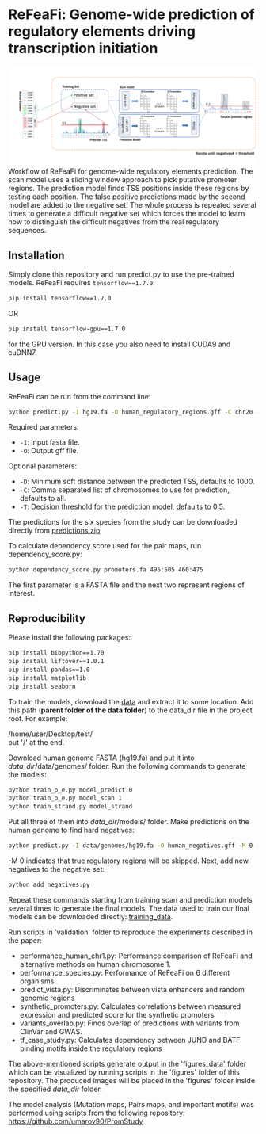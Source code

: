 # ReFeaFi: Genome-wide prediction of regulatory elements driving transcription initiation
![Framework](framework.png)
Workflow of ReFeaFi for genome-wide regulatory elements prediction. The scan model uses a sliding window approach to pick putative promoter regions. The prediction model finds TSS positions inside these regions by testing each position. The false positive predictions made by the second model are added to the negative set. The whole process is repeated several times to generate a difficult negative set which forces the model to learn how to distinguish the difficult negatives from the real regulatory sequences.

## Installation

Simply clone this repository and run predict.py to use the pre-trained models. 
ReFeaFi requires ```tensorflow==1.7.0```:
```sh
pip install tensorflow==1.7.0
```
OR
```sh
pip install tensorflow-gpu==1.7.0
```
for the GPU version. In this case you also need to install CUDA9 and cuDNN7. 
## Usage
ReFeaFi can be run from the command line:
```sh
python predict.py -I hg19.fa -O human_regulatory_regions.gff -C chr20 -T 0.8 -D 5000
```
Required parameters:
 - ```-I```: Input fasta file.
 - ```-O```: Output gff file.

Optional parameters:
 - ```-D```: Minimum soft distance between the predicted TSS, defaults to 1000.
 - ```-C```: Comma separated list of chromosomes to use for prediction, defaults to all.
 - ```-T```: Decision threshold for the prediction model, defaults to 0.5.
 
The predictions for the six species from the study can be downloaded directly from [predictions.zip](https://drive.google.com/file/d/1t3qF35SdimANuzRNstGpse3OoWhc1i_X/view?usp=sharing) 
 
To calculate dependency score used for the pair maps, run dependency_score.py:
```sh
python dependency_score.py promoters.fa 495:505 460:475 
```
The first parameter is a FASTA file and the next two represent regions of interest. 

## Reproducibility
Please install the following packages:
```sh
pip install biopython==1.70
pip install liftover==1.0.1
pip install pandas==1.0
pip install matplotlib
pip install seaborn
```
To train the models, download the [data](https://drive.google.com/file/d/1rZpXoBhoWdlofIZBXZojw8oZaVkayBMo/view?usp=sharing) and extract it to some location. Add this path (**parent folder of the data folder**) to the data_dir file in the project root. 
For example:

/home/user/Desktop/test/   
put '/' at the end. 

Download human genome FASTA (hg19.fa) and put it into *data_dir*/data/genomes/ folder. Run the following commands to generate the models:
```sh
python train_p_e.py model_predict 0
python train_p_e.py model_scan 1
python train_strand.py model_strand
```
Put all three of them into *data_dir*/models/ folder. Make predictions on the human genome to find hard negatives:
```sh
python predict.py -I data/genomes/hg19.fa -O human_negatives.gff -M 0 -T 0.5
```
-M 0 indicates that true regulatory regions will be skipped. 
Next, add new negatives to the negative set:
```sh
python add_negatives.py
```
Repeat these commands starting from training scan and prediction models several times to generate the final models. The data used to train our final models can be downloaded directly: [training_data](https://drive.google.com/file/d/1sodoR286E4BuI_znd-_3z13STPpQEk1k/view?usp=sharing).

Run scripts in 'validation' folder to reproduce the experiments described in the paper:
* performance_human_chr1.py: Performance comparison of ReFeaFi and alternative methods on human chromosome 1.
* performance_species.py: Performance of ReFeaFi on 6 different organisms.
* predict_vista.py: Discriminates between vista enhancers and random genomic regions
* synthetic_promoters.py: Calculates correlations between measured expression and predicted score for the synthetic promoters
* variants_overlap.py: Finds overlap of predictions with variants from ClinVar and GWAS.
* tf_case_study.py: Calculates dependency between JUND and BATF binding motifs inside the regulatory regions

The above-mentioned scripts generate output in the 'figures_data' folder which can be visualized by running scripts in the 'figures' folder of this repository. The produced images will be placed in the 'figures' folder inside the specified *data_dir* folder.

The model analysis (Mutation maps, Pairs maps, and important motifs) was performed using scripts from the following repository:
https://github.com/umarov90/PromStudy